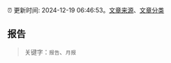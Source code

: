 :alarm_clock: 更新时间: 2024-12-19 06:46:53。[文章来源](/README.md)、[文章分类](/TAGS.md)

## 报告


> 关键字：`报告`、`月报`



